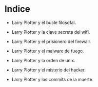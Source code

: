 # Indice

 

* Larry Plotter y el bucle filosofal.

* Larry Plotter y la clave secreta del wifi.

* Larry Plotter y el prisionero del firewall.

* Larry Plotter y el malware de fuego.

* Larry Plotter y la orden de unix.

* Larry Plotter y el misterio del hacker.

* Larry Plotter y los commits de la muerte.